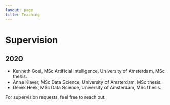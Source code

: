 ```yaml
---
layout: page
title: Teaching
---
```


# Supervision

## 2020

* Kenneth Goei, MSc Artificial Intelligence, University of Amsterdam, MSc thesis.
* Anne Klaver, MSc Data Science, University of Amsterdam, MSc thesis.
* Derek Heek, MSc Data Science, University of Amsterdam, MSc thesis.


For supervision requests, feel free to reach out.
